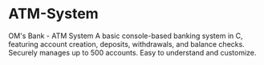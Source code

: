 # ATM-System
OM's Bank - ATM System  A basic console-based banking system in C, featuring account creation, deposits, withdrawals, and balance checks. Securely manages up to 500 accounts. Easy to understand and customize.
